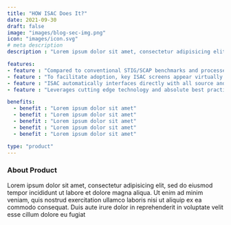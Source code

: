 ```yaml
---
title: "HOW ISAC Does It?"
date: 2021-09-30
draft: false
image: "images/blog-sec-img.png"
icon: "images/icon.svg"
# meta description
description : "Lorem ipsum dolor sit amet, consectetur adipisicing elit, sed do eiusmod tempor incididunt ut labore. dolore magna aliqua. Ut enim ad minim veniam, quis nostrud."

features:
- feature : "Compared to conventional STIG/SCAP benchmarks and processes (and other auditing and remediation products), ISAC’s hyper-automation, end-to-end lifecycle coverage, and centralized control plus collaboration and visuals are totally disruptive."
- feature : "To facilitate adoption, key ISAC screens appear virtually identical to their DoD STIG Viewer counterparts."
- feature : "ISAC automatically interfaces directly with all source and target DoD systems."
- feature : "Leverages cutting edge technology and absolute best practices (we are inventors of successful industry methods) to maximize ISAC’s enduring value."

benefits:
  - benefit : "Lorem ipsum dolor sit amet"     
  - benefit : "Lorem ipsum dolor sit amet"     
  - benefit : "Lorem ipsum dolor sit amet"
  - benefit : "Lorem ipsum dolor sit amet"
  - benefit : "Lorem ipsum dolor sit amet"

type: "product"
---
```


### About Product

Lorem ipsum dolor sit amet, consectetur adipisicing elit, sed do eiusmod tempor incididunt ut labore et
dolore magna aliqua. Ut enim ad minim veniam, quis nostrud exercitation ullamco laboris nisi ut aliquip ex ea
commodo consequat. Duis aute irure dolor in reprehenderit in voluptate velit esse cillum dolore eu fugiat